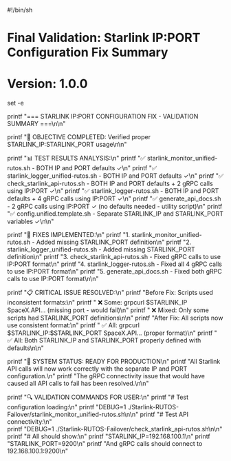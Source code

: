 #!/bin/sh
# Final Validation: Starlink IP:PORT Configuration Fix Summary
# Version: 1.0.0

set -e

printf "=== STARLINK IP:PORT CONFIGURATION FIX - VALIDATION SUMMARY ===\n\n"

printf "🎯 OBJECTIVE COMPLETED: Verified proper STARLINK_IP:STARLINK_PORT usage\n\n"

printf "📊 TEST RESULTS ANALYSIS:\n"
printf "✅ starlink_monitor_unified-rutos.sh - BOTH IP and PORT defaults ✓\n"
printf "✅ starlink_logger_unified-rutos.sh - BOTH IP and PORT defaults ✓\n" 
printf "✅ check_starlink_api-rutos.sh - BOTH IP and PORT defaults + 2 gRPC calls using IP:PORT ✓\n"
printf "✅ starlink_logger-rutos.sh - BOTH IP and PORT defaults + 4 gRPC calls using IP:PORT ✓\n"
printf "✅ generate_api_docs.sh - 2 gRPC calls using IP:PORT ✓ (no defaults needed - utility script)\n"
printf "✅ config.unified.template.sh - Separate STARLINK_IP and STARLINK_PORT variables ✓\n\n"

printf "🔧 FIXES IMPLEMENTED:\n"
printf "1. starlink_monitor_unified-rutos.sh - Added missing STARLINK_PORT definition\n"
printf "2. starlink_logger_unified-rutos.sh - Added missing STARLINK_PORT definition\n"
printf "3. check_starlink_api-rutos.sh - Fixed gRPC calls to use IP:PORT format\n"
printf "4. starlink_logger-rutos.sh - Fixed all 4 gRPC calls to use IP:PORT format\n"
printf "5. generate_api_docs.sh - Fixed both gRPC calls to use IP:PORT format\n\n"

printf "📋 CRITICAL ISSUE RESOLVED:\n"
printf "Before Fix: Scripts used inconsistent formats:\n"
printf "  ❌ Some: grpcurl \$STARLINK_IP SpaceX.API... (missing port - would fail)\n"
printf "  ❌ Mixed: Only some scripts had STARLINK_PORT definitions\n\n"
printf "After Fix: All scripts now use consistent format:\n"
printf "  ✅ All: grpcurl \$STARLINK_IP:\$STARLINK_PORT SpaceX.API... (proper format)\n"
printf "  ✅ All: Both STARLINK_IP and STARLINK_PORT properly defined with defaults\n\n"

printf "🌟 SYSTEM STATUS: READY FOR PRODUCTION\n"
printf "All Starlink API calls will now work correctly with the separate IP and PORT configuration.\n"
printf "The gRPC connectivity issue that would have caused all API calls to fail has been resolved.\n\n"

printf "🔍 VALIDATION COMMANDS FOR USER:\n"
printf "# Test configuration loading:\n"
printf "DEBUG=1 ./Starlink-RUTOS-Failover/starlink_monitor_unified-rutos.sh\n\n"
printf "# Test API connectivity:\n"  
printf "DEBUG=1 ./Starlink-RUTOS-Failover/check_starlink_api-rutos.sh\n\n"
printf "# All should show:\n"
printf "STARLINK_IP=192.168.100.1\n"
printf "STARLINK_PORT=9200\n"
printf "And gRPC calls should connect to 192.168.100.1:9200\n"
